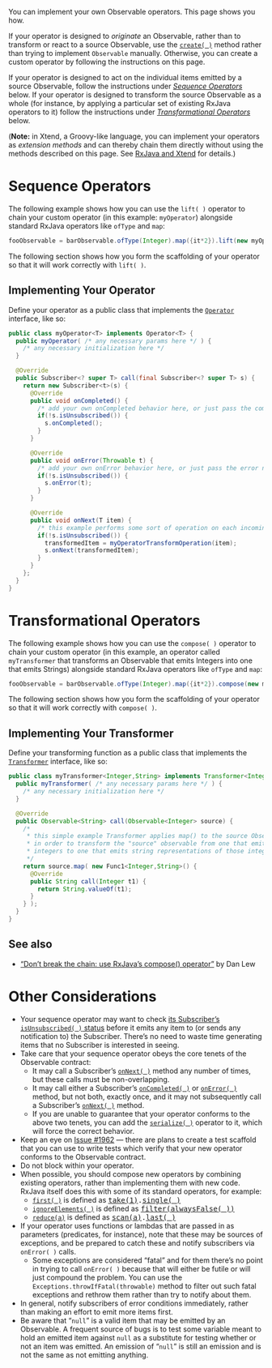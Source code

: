 You can implement your own Observable operators. This page shows you how.

If your operator is designed to *originate* an Observable, rather than to transform or react to a source Observable, use the [`create( )`](http://reactivex.io/documentations/operators/create.html) method rather than trying to implement `Observable` manually.  Otherwise, you can create a custom operator by following the instructions on this page.

If your operator is designed to act on the individual items emitted by a source Observable, follow the instructions under [_Sequence Operators_](Implementing-Your-Own-Operators#sequence-operators) below. If your operator is designed to transform the source Observable as a whole (for instance, by applying a particular set of existing RxJava operators to it) follow the instructions under [_Transformational Operators_](Implementing-Your-Own-Operators#transformational-operators) below.

(**Note:** in Xtend, a Groovy-like language, you can implement your operators as _extension methods_ and can thereby chain them directly without using the methods described on this page. See [RxJava and Xtend](http://mnmlst-dvlpr.blogspot.de/2014/07/rxjava-and-xtend.html) for details.)

# Sequence Operators

The following example shows how you can use the `lift( )` operator to chain your custom operator (in this example: `myOperator`) alongside standard RxJava operators like `ofType` and `map`:
```groovy
fooObservable = barObservable.ofType(Integer).map({it*2}).lift(new myOperator<T>()).map({"transformed by myOperator: " + it});
```
The following section shows how you form the scaffolding of your operator so that it will work correctly with `lift( )`.

## Implementing Your Operator

Define your operator as a public class that implements the [`Operator`](http://reactivex.io/RxJava/javadoc/rx/Observable.Operator.html) interface, like so:
```java
public class myOperator<T> implements Operator<T> {
  public myOperator( /* any necessary params here */ ) {
    /* any necessary initialization here */
  }

  @Override
  public Subscriber<? super T> call(final Subscriber<? super T> s) {
    return new Subscriber<t>(s) {
      @Override
      public void onCompleted() {
        /* add your own onCompleted behavior here, or just pass the completed notification through: */
        if(!s.isUnsubscribed()) {
          s.onCompleted();
        }
      }

      @Override
      public void onError(Throwable t) {
        /* add your own onError behavior here, or just pass the error notification through: */
        if(!s.isUnsubscribed()) {
          s.onError(t);
        }
      }

      @Override
      public void onNext(T item) {
        /* this example performs some sort of operation on each incoming item and emits the results */
        if(!s.isUnsubscribed()) {
          transformedItem = myOperatorTransformOperation(item);
          s.onNext(transformedItem);
        }
      }
    };
  }
}
``` 

# Transformational Operators

The following example shows how you can use the `compose( )` operator to chain your custom operator (in this example, an operator called `myTransformer` that transforms an Observable that emits Integers into one that emits Strings) alongside standard RxJava operators like `ofType` and `map`:
```groovy
fooObservable = barObservable.ofType(Integer).map({it*2}).compose(new myTransformer<Integer,String>()).map({"transformed by myOperator: " + it});
```
The following section shows how you form the scaffolding of your operator so that it will work correctly with `compose( )`.

## Implementing Your Transformer

Define your transforming function as a public class that implements the [`Transformer`](http://reactivex.io/RxJava/javadoc/rx/Observable.Transformer.html) interface, like so:

````java
public class myTransformer<Integer,String> implements Transformer<Integer,String> {
  public myTransformer( /* any necessary params here */ ) {
    /* any necessary initialization here */
  }

  @Override
  public Observable<String> call(Observable<Integer> source) {
    /* 
     * this simple example Transformer applies map() to the source Observable
     * in order to transform the "source" observable from one that emits
     * integers to one that emits string representations of those integers.
     */
    return source.map( new Func1<Integer,String>() {
      @Override
      public String call(Integer t1) {
        return String.valueOf(t1);
      }
    } );
  }
}
````

## See also

* [&ldquo;Don&#8217;t break the chain: use RxJava&#8217;s compose() operator&rdquo;](http://blog.danlew.net/2015/03/02/dont-break-the-chain/) by Dan Lew

# Other Considerations

* Your sequence operator may want to check [its Subscriber&#8217;s `isUnsubscribed( )` status](Observable#unsubscribing) before it emits any item to (or sends any notification to) the Subscriber. There&#8217;s no need to waste time generating items that no Subscriber is interested in seeing.
* Take care that your sequence operator obeys the core tenets of the Observable contract:
  * It may call a Subscriber&#8217;s [`onNext( )`](Observable#onnext-oncompleted-and-onerror) method any number of times, but these calls must be non-overlapping.
  * It may call either a Subscriber&#8217;s [`onCompleted( )`](Observable#onnext-oncompleted-and-onerror) or [`onError( )`](Observable#onnext-oncompleted-and-onerror) method, but not both, exactly once, and it may not subsequently call a Subscriber&#8217;s [`onNext( )`](Observable#onnext-oncompleted-and-onerror) method.
  * If you are unable to guarantee that your operator conforms to the above two tenets, you can add the [`serialize( )`](Observable-Utility-Operators#serialize) operator to it, which will force the correct behavior.
* Keep an eye on [Issue #1962](https://github.com/ReactiveX/RxJava/issues/1962) &mdash; there are plans to create a test scaffold that you can use to write tests which verify that your new operator conforms to the Observable contract.
* Do not block within your operator.
* When possible, you should compose new operators by combining existing operators, rather than implementing them with new code. RxJava itself does this with some of its standard operators, for example:
  * [`first( )`](http://reactivex.io/documentations/operators/first.html) is defined as <tt>[take(1)](http://reactivex.io/documentations/operators/take.html).[single( )](http://reactivex.io/documentations/operators/first.html)</tt>
  * [`ignoreElements( )`](http://reactivex.io/documentations/operators/ignoreelements.html) is defined as <tt>[filter(alwaysFalse( ))](http://reactivex.io/documentations/operators/filter.html)</tt>
  * [`reduce(a)`](http://reactivex.io/documentations/operators/reduce.html) is defined as <tt>[scan(a)](http://reactivex.io/documentations/operators/scan.html).[last( )](http://reactivex.io/documentations/operators/last.html)</tt>
* If your operator uses functions or lambdas that are passed in as parameters (predicates, for instance), note that these may be sources of exceptions, and be prepared to catch these and notify subscribers via `onError( )` calls.
  * Some exceptions are considered &ldquo;fatal&rdquo; and for them there&#8217;s no point in trying to call `onError( )` because that will either be futile or will just compound the problem. You can use the `Exceptions.throwIfFatal(throwable)` method to filter out such fatal exceptions and rethrow them rather than try to notify about them.
* In general, notify subscribers of error conditions immediately, rather than making an effort to emit more items first.
* Be aware that &ldquo;<code>null</code>&rdquo; is a valid item that may be emitted by an Observable. A frequent source of bugs is to test some variable meant to hold an emitted item against <code>null</code> as a substitute for testing whether or not an item was emitted. An emission of &ldquo;<code>null</code>&rdquo; is still an emission and is not the same as not emitting anything.